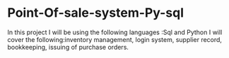 # Point-Of-sale-system-Py-sql
In this project I will be using the following languages :Sql and Python
I will cover the following:inventory management, login system, supplier record, bookkeeping, issuing of purchase orders.
